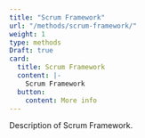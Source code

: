 ```yaml
---
title: "Scrum Framework"
url: "/methods/scrum-framework/"
weight: 1
type: methods
Draft: true
card:
  title: Scrum Framework
  content: |-
    Scrum Framework
  button:
    content: More info
---
```


Description of Scrum Framework.
